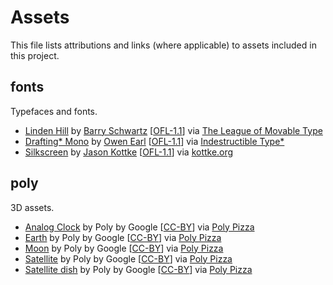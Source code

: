 # Assets
This file lists attributions and links (where applicable) to assets included in
this project.

## fonts
Typefaces and fonts.

- [Linden Hill](fonts/Linden_Hill.otf) by 
  [Barry Schwartz](http://www.crudfactory.com/)
  [[OFL-1.1](https://openfontlicense.org/)] via
  [The League of Movable Type](https://www.theleagueofmoveabletype.com/linden-hill)
- [Drafting* Mono](fonts/DraftingMono-Light.otf) by
  [Owen Earl](https://ewonrael.github.io/) 
  [[OFL-1.1](https://openfontlicense.org/)] via
  [Indestructible Type*](https://indestructibletype.com/Drafting/)
- [Silkscreen](fonts/slkscr.ttf) by
  [Jason Kottke](jason@kottke.org) 
  [[OFL-1.1](http://scripts.sil.org/OFL)] via
  [kottke.org](https://kottke.org/plus/type/silkscreen/)

## poly
3D assets.

- [Analog Clock](models/AnalogClock.glb) by Poly by Google 
  [[CC-BY](https://creativecommons.org/licenses/by/3.0/)] via
  [Poly Pizza](https://poly.pizza/m/75WO8AEQSpJ)
- [Earth](models/Earth.glb) by Poly by Google
  [[CC-BY](https://creativecommons.org/licenses/by/3.0/)] via
  [Poly Pizza](https://poly.pizza/m/cfM9k9LFaLz)
- [Moon](models/Moon.glb) by Poly by Google
  [[CC-BY](https://creativecommons.org/licenses/by/3.0/)] via
  [Poly Pizza](https://poly.pizza/m/9OPocAqXM0u)
- [Satellite](models/Satellite.glb) by Poly by Google
  [[CC-BY](https://creativecommons.org/licenses/by/3.0/)] via
  [Poly Pizza](https://poly.pizza/m/fmYHY1leH_P)
- [Satellite dish](models/Satellite-dish.glb) by Poly by Google
  [[CC-BY](https://creativecommons.org/licenses/by/3.0/)] via
  [Poly Pizza](https://poly.pizza/m/5iVbfDhRnN7)
